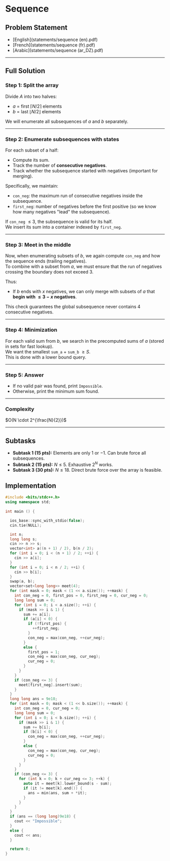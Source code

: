 # Sequence

## Problem Statement
- [English](statements/sequence (en).pdf)  
- [French](statements/sequence (fr).pdf)  
- [Arabic](statements/sequence (ar_DZ).pdf)  

---

## Full Solution

### Step 1: Split the array
Divide $A$ into two halves:

- $a$ = first $\lceil N/2 \rceil$ elements  
- $b$ = last $\lfloor N/2 \rfloor$ elements  

We will enumerate all subsequences of $a$ and $b$ separately.

---

### Step 2: Enumerate subsequences with states
For each subset of a half:

- Compute its sum.  
- Track the number of **consecutive negatives**.  
- Track whether the subsequence started with negatives (important for merging).  

Specifically, we maintain:

- `con_neg`: the maximum run of consecutive negatives inside the subsequence.  
- `first_neg`: number of negatives before the first positive (so we know how many negatives "lead" the subsequence).  

If `con_neg` $\leq 3$, the subsequence is valid for its half.  
We insert its sum into a container indexed by `first_neg`.  

---

### Step 3: Meet in the middle
Now, when enumerating subsets of $b$, we again compute `con_neg` and how the sequence ends (trailing negatives).  
To combine with a subset from $a$, we must ensure that the run of negatives crossing the boundary does not exceed 3.  

Thus:

- If $b$ ends with $x$ negatives, we can only merge with subsets of $a$ that **begin with $\leq 3 - x$ negatives**.  

This check guarantees the global subsequence never contains 4 consecutive negatives.

---

### Step 4: Minimization
For each valid sum from $b$, we search in the precomputed sums of $a$ (stored in sets for fast lookup).  
We want the smallest `sum_a` $+$ `sum_b` $\geq S$.  
This is done with a lower bound query.

---

### Step 5: Answer

- If no valid pair was found, print `Impossible`.  
- Otherwise, print the minimum sum found.

---

### Complexity
$O(N \cdot 2^{\frac{N}{2}})$

---

## Subtasks
- **Subtask 1 (15 pts):** Elements are only $1$ or $-1$. Can brute force all subsequences.  
- **Subtask 2 (15 pts):** $N \leq 5$. Exhaustive $2^N$ works.  
- **Subtask 3 (30 pts):** $N \leq 18$. Direct brute force over the array is feasible.  

## Implementation

```cpp
#include <bits/stdc++.h>
using namespace std;
    
int main () {

  ios_base::sync_with_stdio(false);
  cin.tie(NULL);

  int n;
  long long s;
  cin >> n >> s;
  vector<int> a((n + 1) / 2), b(n / 2);
  for (int i = 0; i < (n + 1) / 2; ++i) {
    cin >> a[i];
  } 
  for (int i = 0; i < n / 2; ++i) {
    cin >> b[i];
  }
  swap(a, b);
  vector<set<long long>> meet(4);
  for (int mask = 0; mask < (1 << a.size()); ++mask) {
    int con_neg = 0, first_pos = 0, first_neg = 0, cur_neg = 0;
    long long sum = 0;
    for (int i = 0; i < a.size(); ++i) {
      if (mask >> i & 1) {
        sum += a[i];
        if (a[i] < 0) {
          if (!first_pos) {
            ++first_neg;
          }
          con_neg = max(con_neg, ++cur_neg);
        }
        else {
          first_pos = 1;
          con_neg = max(con_neg, cur_neg);
          cur_neg = 0;
        }
      }
    }
    if (con_neg <= 3) {
      meet[first_neg].insert(sum);
    }
  }
  long long ans = 9e18;
  for (int mask = 0; mask < (1 << b.size()); ++mask) {
    int con_neg = 0, cur_neg = 0;
    long long sum = 0;
    for (int i = 0; i < b.size(); ++i) {
      if (mask >> i & 1) {
        sum += b[i];
        if (b[i] < 0) {
          con_neg = max(con_neg, ++cur_neg);
        }
        else {
          con_neg = max(con_neg, cur_neg);
          cur_neg = 0;
        }
      }
    }
    if (con_neg <= 3) {
      for (int k = 0; k + cur_neg <= 3; ++k) {
        auto it = meet[k].lower_bound(s - sum);
        if (it != meet[k].end()) {
          ans = min(ans, sum + *it);
        }
      }
    }
  }
  if (ans == (long long)9e18) {
    cout << "Impossible";
  }
  else {
    cout << ans;
  }

  return 0;
}
```

